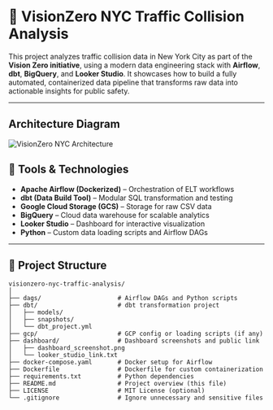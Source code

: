 # 🚦 VisionZero NYC Traffic Collision Analysis

This project analyzes traffic collision data in New York City as part of the **Vision Zero initiative**, using a modern data engineering stack with **Airflow**, **dbt**, **BigQuery**, and **Looker Studio**. It showcases how to build a fully automated, containerized data pipeline that transforms raw data into actionable insights for public safety.

---
## Architecture Diagram
![VisionZero NYC Architecture](images/architecture_diagram.png)

## 🔧 Tools & Technologies

- **Apache Airflow (Dockerized)** – Orchestration of ELT workflows
- **dbt (Data Build Tool)** – Modular SQL transformation and testing
- **Google Cloud Storage (GCS)** – Storage for raw CSV data
- **BigQuery** – Cloud data warehouse for scalable analytics
- **Looker Studio** – Dashboard for interactive visualization
- **Python** – Custom data loading scripts and Airflow DAGs

---

## 📁 Project Structure

```plaintext
visionzero-nyc-traffic-analysis/
│
├── dags/                     # Airflow DAGs and Python scripts
├── dbt/                      # dbt transformation project
│   ├── models/
│   ├── snapshots/
│   └── dbt_project.yml
├── gcp/                      # GCP config or loading scripts (if any)
├── dashboard/                # Dashboard screenshots and public link
│   ├── dashboard_screenshot.png
│   └── looker_studio_link.txt
├── docker-compose.yaml       # Docker setup for Airflow
├── Dockerfile                # Dockerfile for custom containerization
├── requirements.txt          # Python dependencies
├── README.md                 # Project overview (this file)
├── LICENSE                   # MIT License (optional)
└── .gitignore                # Ignore unnecessary and sensitive files
